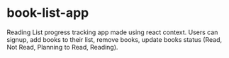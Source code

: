 # book-list-app
Reading List progress tracking app made using react context. Users can signup, add books to their list, remove books, update books status (Read, Not Read, Planning to Read, Reading).
